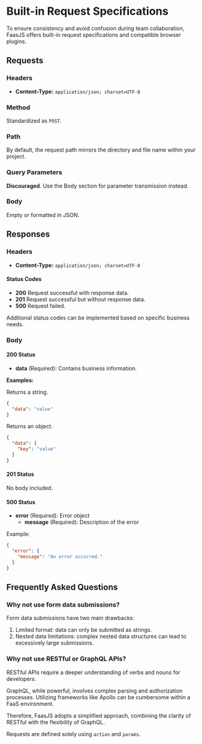 # Built-in Request Specifications

To ensure consistency and avoid confusion during team collaboration, FaasJS offers built-in request specifications and compatible browser plugins.

## Requests

### Headers

* **Content-Type:** `application/json; charset=UTF-8`

### Method

Standardized as `POST`.

### Path

By default, the request path mirrors the directory and file name within your project.

### Query Parameters

**Discouraged**. Use the Body section for parameter transmission instead.

### Body

Empty or formatted in JSON.

## Responses

### Headers

* **Content-Type:** `application/json; charset=UTF-8`

#### Status Codes

* **200** Request successful with response data.
* **201** Request successful but without response data.
* **500** Request failed.

Additional status codes can be implemented based on specific business needs.

### Body

#### 200 Status

* **data** (Required): Contains business information.

**Examples:**

Returns a string.

```json
{
  "data": "value"
}
```

Returns an object.

```json
{
  "data": {
    "key": "value"
  }
}
```

#### 201 Status

No body included.

#### 500 Status

* **error** (Required): Error object
  * **message** (Required): Description of the error

Example:

```json
{
  "error": {
    "message": "An error occurred."
  }
}
```

## Frequently Asked Questions

### Why not use form data submissions?

Form data submissions have two main drawbacks:

1. Limited format: data can only be submitted as strings.
2. Nested data limitations: complex nested data structures can lead to excessively large submissions.

### Why not use RESTful or GraphQL APIs?

RESTful APIs require a deeper understanding of verbs and nouns for developers.

GraphQL, while powerful, involves complex parsing and authorization processes. Utilizing frameworks like Apollo can be cumbersome within a FaaS environment.

Therefore, FaasJS adopts a simplified approach, combining the clarity of RESTful with the flexibility of GraphQL.

Requests are defined solely using `action` and `params`.
